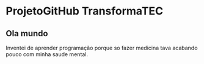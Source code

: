# ProjetoGitHub TransformaTEC
## Ola mundo 

Inventei de aprender programação porque so fazer medicina tava acabando pouco com minha saude mental.